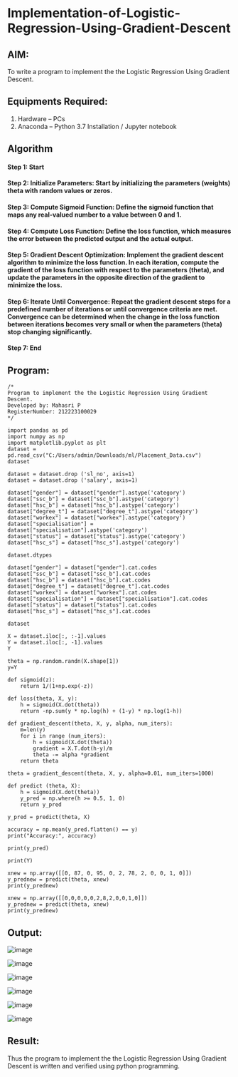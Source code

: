 # Implementation-of-Logistic-Regression-Using-Gradient-Descent

## AIM:
To write a program to implement the the Logistic Regression Using Gradient Descent.

## Equipments Required:
1. Hardware – PCs
2. Anaconda – Python 3.7 Installation / Jupyter notebook

## Algorithm
#### Step 1: Start
#### Step 2: Initialize Parameters: Start by initializing the parameters (weights) theta with random values or zeros.
#### Step 3: Compute Sigmoid Function: Define the sigmoid function that maps any real-valued number to a value between 0 and 1.
#### Step 4: Compute Loss Function: Define the loss function, which measures the error between the predicted output and the actual output.
#### Step 5: Gradient Descent Optimization: Implement the gradient descent algorithm to minimize the loss function. In each iteration, compute the gradient of the loss function with respect to the parameters (theta), and update the parameters in the opposite direction of the gradient to minimize the loss.
#### Step 6: Iterate Until Convergence: Repeat the gradient descent steps for a predefined number of iterations or until convergence criteria are met. Convergence can be determined when the change in the loss function between iterations becomes very small or when the parameters (theta) stop changing significantly.
#### Step 7: End

## Program:
```
/*
Program to implement the the Logistic Regression Using Gradient Descent.
Developed by: Mahasri P
RegisterNumber: 212223100029
*/
```
```
import pandas as pd
import numpy as np
import matplotlib.pyplot as plt
dataset = pd.read_csv("C:/Users/admin/Downloads/ml/Placement_Data.csv")
dataset

dataset = dataset.drop ('sl_no', axis=1)
dataset = dataset.drop ('salary', axis=1)

dataset["gender"] = dataset["gender"].astype('category')
dataset["ssc_b"] = dataset["ssc_b"].astype('category')
dataset["hsc_b"] = dataset["hsc_b"].astype('category')
dataset["degree_t"] = dataset["degree_t"].astype('category')
dataset["workex"] = dataset["workex"].astype('category')
dataset["specialisation"] = dataset["specialisation"].astype('category')
dataset["status"] = dataset["status"].astype('category')
dataset["hsc_s"] = dataset["hsc_s"].astype('category')

dataset.dtypes

dataset["gender"] = dataset["gender"].cat.codes
dataset["ssc_b"] = dataset["ssc_b"].cat.codes
dataset["hsc_b"] = dataset["hsc_b"].cat.codes
dataset["degree_t"] = dataset["degree_t"].cat.codes
dataset["workex"] = dataset["workex"].cat.codes
dataset["specialisation"] = dataset["specialisation"].cat.codes
dataset["status"] = dataset["status"].cat.codes
dataset["hsc_s"] = dataset["hsc_s"].cat.codes

dataset

X = dataset.iloc[:, :-1].values
Y = dataset.iloc[:, -1].values
Y

theta = np.random.randn(X.shape[1])
y=Y

def sigmoid(z):
    return 1/(1+np.exp(-z))

def loss(theta, X, y):
    h = sigmoid(X.dot(theta))
    return -np.sum(y * np.log(h) + (1-y) * np.log(1-h))

def gradient_descent(theta, X, y, alpha, num_iters):
    m=len(y)
    for i in range (num_iters):
        h = sigmoid(X.dot(theta))
        gradient = X.T.dot(h-y)/m
        theta -= alpha *gradient
    return theta

theta = gradient_descent(theta, X, y, alpha=0.01, num_iters=1000)

def predict (theta, X):
    h = sigmoid(X.dot(theta))
    y_pred = np.where(h >= 0.5, 1, 0)
    return y_pred

y_pred = predict(theta, X)

accuracy = np.mean(y_pred.flatten() == y)
print("Accuracy:", accuracy)

print(y_pred)

print(Y)

xnew = np.array([[0, 87, 0, 95, 0, 2, 78, 2, 0, 0, 1, 0]])
y_prednew = predict(theta, xnew)
print(y_prednew)

xnew = np.array([[0,0,0,0,0,2,8,2,0,0,1,0]])
y_prednew = predict(theta, xnew)
print(y_prednew)
```

## Output:

![image](https://github.com/Sajetha13/-Implementation-of-Logistic-Regression-Using-Gradient-Descent/assets/138849316/487464d9-5c6a-43d2-95cf-09785244bce9)

![image](https://github.com/Sajetha13/-Implementation-of-Logistic-Regression-Using-Gradient-Descent/assets/138849316/02d7d733-e076-4c9d-bf4a-2b5dc66cc112)

![image](https://github.com/Sajetha13/-Implementation-of-Logistic-Regression-Using-Gradient-Descent/assets/138849316/4b0578b0-97b6-4be9-8298-2c99e3232d04)

![image](https://github.com/Sajetha13/-Implementation-of-Logistic-Regression-Using-Gradient-Descent/assets/138849316/537d5750-5fdd-4b4d-92b2-3b5d7e66c02c)

![image](https://github.com/Sajetha13/-Implementation-of-Logistic-Regression-Using-Gradient-Descent/assets/138849316/cc068f05-db27-48a0-9690-801a6cf33e4a)

![image](https://github.com/Sajetha13/-Implementation-of-Logistic-Regression-Using-Gradient-Descent/assets/138849316/47683fbf-7aec-44e0-ac5b-3d61fe983dd3)



## Result:
Thus the program to implement the the Logistic Regression Using Gradient Descent is written and verified using python programming.

